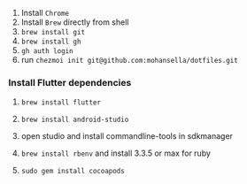 1. Install `Chrome`
2. Install `Brew` directly from shell
3. `brew install git`
4. `brew install gh`
5. `gh auth login`
6. run `chezmoi init git@github.com:mohansella/dotfiles.git`


### Install Flutter dependencies
1. `brew install flutter`

2. `brew install android-studio`
3. open studio and install commandline-tools in sdkmanager

4. `brew install rbenv` and install 3.3.5 or max for ruby
5. `sudo gem install cocoapods`


